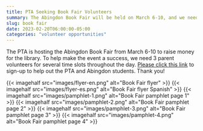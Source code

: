 ```yaml
---
title: PTA Seeking Book Fair Volunteers
summary: The Abingdon Book Fair will be held on March 6-10, and we need volunteers.
slug: book fair
date: 2023-02-20T06:00:00-05:00
categories: "volunteer opportunities"
---
```


The PTA is hosting the Abingdon Book Fair from March 6-10 to raise money for the library. To help make the event a success, we need 3 parent volunteers for several time slots throughout the day. [Please click this link](https://www.signupgenius.com/go/10c0e4fabac28a3f8c43-abingdon1#/) to sign-up to help out the PTA and Abingdon students. Thank you!

{{< imagehalf src="images/flyer-en.png" alt="Book Fair flyer" >}}
{{< imagehalf src="images/flyer-es.png" alt="Book Fair flyer Spanish" >}}
{{< imagehalf src="images/pamphlet-1.png" alt="Book Fair pamphlet page 1" >}}
{{< imagehalf src="images/pamphlet-2.png" alt="Book Fair pamphlet page 2" >}}
{{< imagehalf src="images/pamphlet-3.png" alt="Book Fair pamphlet page 3" >}}
{{< imagehalf src="images/pamphlet-4.png" alt="Book Fair pamphlet page 4" >}}
